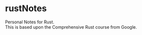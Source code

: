 # rustNotes
Personal Notes for Rust. \
This is based upon the Comprehensive Rust course from Google.
